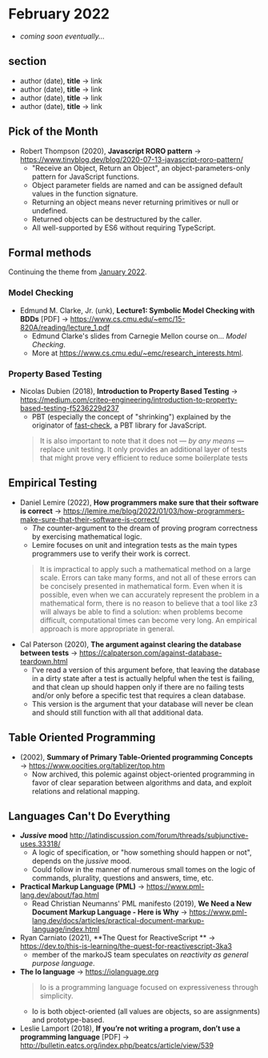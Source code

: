 # February 2022

+ *coming soon eventually...*

## section

+ author (date), **title** &#8594; link
+ author (date), **title** &#8594; link
+ author (date), **title** &#8594; link
+ author (date), **title** &#8594; link

## Pick of the Month

+ Robert Thompson (2020), **Javascript RORO pattern** &#8594; https://www.tinyblog.dev/blog/2020-07-13-javascript-roro-pattern/
    - "Receive an Object, Return an Object", an object-parameters-only pattern for JavaScript functions.
    - Object parameter fields are named and can be assigned default values in the function signature.
    - Returning an object means never returning primitives or null or undefined.
    - Returned objects can be destructured by the caller.
    - All well-supported by ES6 without requiring TypeScript.

## Formal methods

Continuing the theme from [January 2022](https://github.com/dfkaye/dev-links/blob/6659ab1c42c87949884f9ae4220075818fde5a18/2022/january.md#formal-methods).

### Model Checking

+ Edmund M. Clarke, Jr. (unk), **Lecture1: Symbolic Model Checking with BDDs** \[PDF\] &#8594; https://www.cs.cmu.edu/~emc/15-820A/reading/lecture_1.pdf
    - Edmund Clarke's slides from Carnegie Mellon course on&hellip; *Model Checking*.
    - More at https://www.cs.cmu.edu/~emc/research_interests.html.

### Property Based Testing

+ Nicolas Dubien (2018), **Introduction to Property Based Testing** &#8594; https://medium.com/criteo-engineering/introduction-to-property-based-testing-f5236229d237
    - PBT (especially the concept of "shrinking") explained by the originator of [fast-check](https://github.com/dubzzz/fast-check), a PBT library for JavaScript.
    > It is also important to note that it does not — *by any means* — replace unit testing. It only provides an additional layer of tests that might prove very efficient to reduce some boilerplate tests

## Empirical Testing

+ Daniel Lemire (2022), **How programmers make sure that their software is correct** &#8594; https://lemire.me/blog/2022/01/03/how-programmers-make-sure-that-their-software-is-correct/
    - *The* counter-argument to the dream of proving program correctness by exercising mathematical logic.
    - Lemire focuses on unit and integration tests as the main types programmers use to verify their work is correct.
    > It is impractical to apply such a mathematical method on a large scale. Errors can take many forms, and not all of these errors can be concisely presented in mathematical form. Even when it is possible, even when we can accurately represent the problem in a mathematical form, there is no reason to believe that a tool like z3 will always be able to find a solution: when problems become difficult, computational times can become very long. An empirical approach is more appropriate in general.
+ Cal Paterson (2020), **The argument against clearing the database between tests** &#8594; https://calpaterson.com/against-database-teardown.html
    - I've read a version of this argument before, that leaving the database in a dirty state after a test is actually helpful when the test is failing, and that clean up should happen only if there are no failing tests and/or only before a specific test that requires a clean database.
    - This version is the argument that your database will never be clean and should still function with all that additional data.

## Table Oriented Programming

+ (2002), **Summary of Primary Table-Oriented programming Concepts** &#8594; https://www.oocities.org/tablizer/top.htm
    - Now archived, this polemic against object-oriented programming in favor of clear separation between algorithms and data, and exploit relations and relational mapping.


## Languages Can't Do Everything

+ **_Jussive_ mood** http://latindiscussion.com/forum/threads/subjunctive-uses.33318/
    - A logic of specification, or "how something should happen or not", depends on the *jussive* mood.
    - Could follow in the manner of numerous small tomes on the logic of commands, plurality, questions and answers, time, etc.
+ **Practical Markup Language (PML)** &#8594; https://www.pml-lang.dev/about/faq.html
    - Read Christian Neumanns' PML manifesto (2019), **We Need a New Document Markup Language - Here is Why** &#8594; https://www.pml-lang.dev/docs/articles/practical-document-markup-language/index.html
+ Ryan Carniato (2021), **The Quest for ReactiveScript ** &#8594; https://dev.to/this-is-learning/the-quest-for-reactivescript-3ka3
    - member of the markoJS team speculates on *reactivity as general purpose language*.
+ **The Io language** &#8594; https://iolanguage.org
    >  Io is a programming language focused on expressiveness through simplicity.
    - Io is both object-oriented (all values are objects, so are assignments) and prototype-based.
+ Leslie Lamport (2018), **If you’re not writing a program, don’t use a programming language** \[PDF\] &#8594; http://bulletin.eatcs.org/index.php/beatcs/article/view/539

